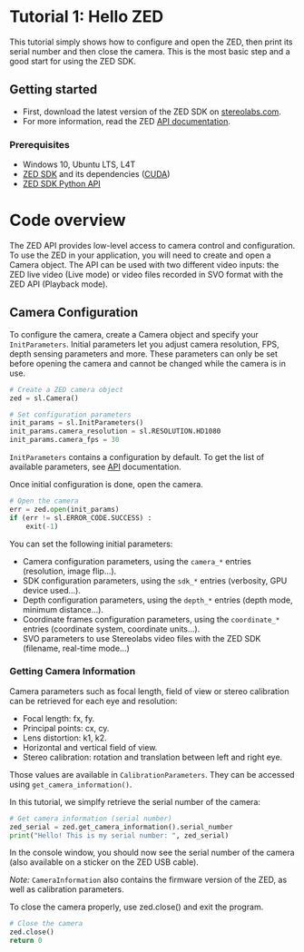 # Tutorial 1: Hello ZED

This tutorial simply shows how to configure and open the ZED, then print its serial number and then close the camera. This is the most basic step and a good start for using the ZED SDK.

## Getting started

- First, download the latest version of the ZED SDK on [stereolabs.com](https://www.stereolabs.com).
- For more information, read the ZED [API documentation](https://www.stereolabs.com/developers/documentation/API/).

### Prerequisites

- Windows 10, Ubuntu LTS, L4T
- [ZED SDK](https://www.stereolabs.com/developers/) and its dependencies ([CUDA](https://developer.nvidia.com/cuda-downloads))
- [ZED SDK Python API](https://www.stereolabs.com/docs/app-development/python/install/)

# Code overview
The ZED API provides low-level access to camera control and configuration. To use the ZED in your application, you will need to create and open a Camera object. The API can be used with two different video inputs: the ZED live video (Live mode) or video files recorded in SVO format with the ZED API (Playback mode).

## Camera Configuration
To configure the camera, create a Camera object and specify your `InitParameters`. Initial parameters let you adjust camera resolution, FPS, depth sensing parameters and more. These parameters can only be set before opening the camera and cannot be changed while the camera is in use.

```python
# Create a ZED camera object
zed = sl.Camera()

# Set configuration parameters
init_params = sl.InitParameters()
init_params.camera_resolution = sl.RESOLUTION.HD1080 
init_params.camera_fps = 30 
```

`InitParameters` contains a configuration by default. To get the list of available parameters, see [API](https://www.stereolabs.com/developers/documentation/API/classsl_1_1InitParameters.html) documentation.   

Once initial configuration is done, open the camera.

```python
# Open the camera
err = zed.open(init_params)
if (err != sl.ERROR_CODE.SUCCESS) :
    exit(-1)
```

You can set the following initial parameters:
* Camera configuration parameters, using the `camera_*` entries (resolution, image flip...).
* SDK configuration parameters, using the `sdk_*` entries (verbosity, GPU device used...).
* Depth configuration parameters, using the `depth_*` entries (depth mode, minimum distance...).
* Coordinate frames configuration parameters, using the `coordinate_*` entries (coordinate system, coordinate units...).
* SVO parameters to use Stereolabs video files with the ZED SDK (filename, real-time mode...)


### Getting Camera Information
Camera parameters such as focal length, field of view or stereo calibration can be retrieved for each eye and resolution:

- Focal length: fx, fy.
- Principal points: cx, cy.
- Lens distortion: k1, k2.
- Horizontal and vertical field of view.
- Stereo calibration: rotation and translation between left and right eye.

Those values are available in `CalibrationParameters`. They can be accessed using `get_camera_information()`.

In this tutorial, we simplfy retrieve the serial number of the camera:

```python
# Get camera information (serial number)
zed_serial = zed.get_camera_information().serial_number
print("Hello! This is my serial number: ", zed_serial)
```

In the console window, you should now see the serial number of the camera (also available on a sticker on the ZED USB cable).

<i> Note: </i>`CameraInformation` also contains the firmware version of the ZED, as well as calibration parameters.

To close the camera properly, use zed.close() and exit the program.

```python
# Close the camera
zed.close()
return 0
```

